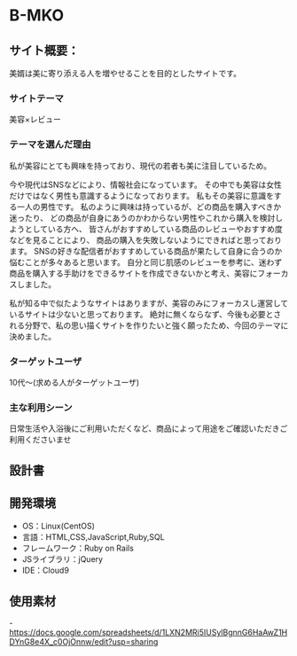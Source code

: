 # B-MKO

## サイト概要：
美婿は美に寄り添える人を増やせることを目的としたサイトです。
### サイトテーマ
美容×レビュー

### テーマを選んだ理由
私が美容にとても興味を持っており、現代の若者も美に注目しているため。

今や現代はSNSなどにより、情報社会になっています。
その中でも美容は女性だけではなく男性も意識するようになっております。
私もその美容に意識をする一人の男性です。
私のように興味は持っているが、どの商品を購入すべきか迷ったり、
どの商品が自身にあうのかわからない男性やこれから購入を検討しようとしている方へ、
皆さんがおすすめしている商品のレビューやおすすめ度などを見ることにより、
商品の購入を失敗しないようにできればと思っております。
SNSの好きな配信者がおすすめしている商品が果たして自身に合うのか悩むことが多々あると思います。
自分と同じ肌感のレビューを参考に、迷わず商品を購入する手助けをできるサイトを作成できないかと考え、美容にフォーカスしました。

私が知る中で似たようなサイトはありますが、美容のみにフォーカスし運営しているサイトは少ないと思っております。
絶対に無くならなず、今後も必要とされる分野で、私の思い描くサイトを作りたいと強く願ったため、今回のテーマに決めました。


### ターゲットユーザ
10代～(求める人がターゲットユーザ)

### 主な利用シーン
日常生活や入浴後にご利用いただくなど、商品によって用途をご確認いただきご利用くださいませ

## 設計書
<!--顧客側-->

<!--会員登録がまだの方-->
<!--- 会員登録をしていただければ、どなたでも販売中の商品を閲覧することができます。-->
<!--- 無料で会員登録ができます。-->

<!--会員済-->
<!--- 販売中の商品を閲覧可能-->
<!--- ログインすることができます。-->
<!--- ログアウトすることができます。(ログイン時のみ機能を利用できます。)-->
<!--- 商品を投稿することができます。-->
<!--- 投稿した商品を検索することができます。-->
<!--- 商品に対してレビューをすることができます。-->
<!--- レビューに対してコメントとしてリアクションをすることができます。-->
<!--- 期間や評価などを指定することでほしい情報を閲覧することが可能です。-->
<!--- 他の会員をフォローすることができます。-->
<!--- 投稿した商品を公開・非公開に選択することができます。-->

<!--管理者側-->
<!--- 管理者様専用のメールアドレス・パスワードでログインできます。-->
<!--- ログアウトができます。(ログイン時のみ機能を利用できます。)-->
<!--- 登録会員情報を確認することができます。-->
<!--- 不適切な投稿を行う会員の利用を停止することができます。-->
<!--- 不適切なレビューを確認し、削除することが可能です。-->



## 開発環境
- OS：Linux(CentOS)
- 言語：HTML,CSS,JavaScript,Ruby,SQL
- フレームワーク：Ruby on Rails
- JSライブラリ：jQuery
- IDE：Cloud9


## 使用素材
-https://docs.google.com/spreadsheets/d/1LXN2MRi5IUSylBgnnG6HaAwZ1HDYnG8e4X_c0OjOnnw/edit?usp=sharing